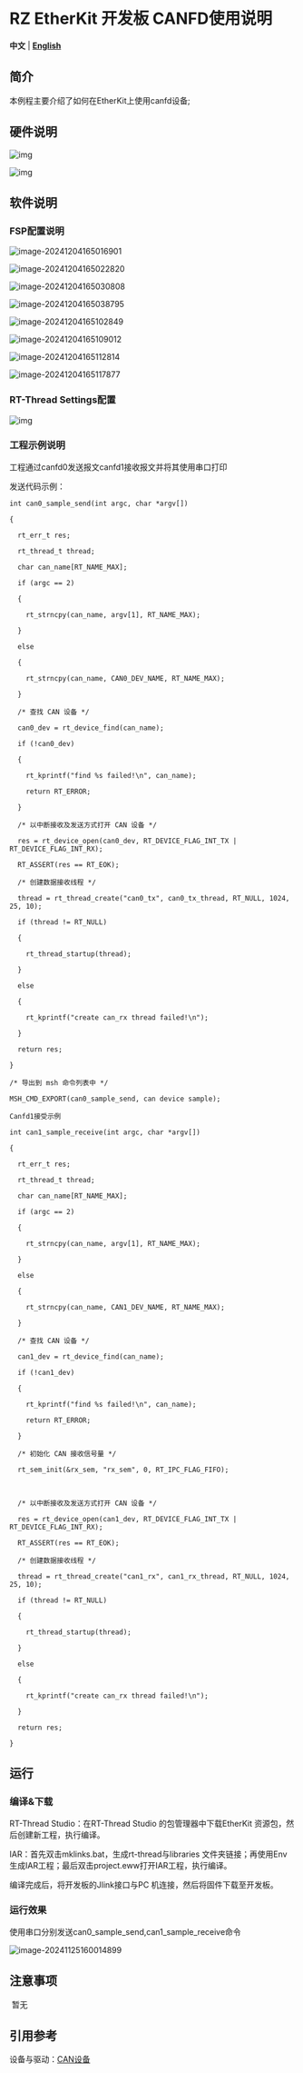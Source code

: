 # RZ EtherKit 开发板 CANFD使用说明

**中文** | [**English**](./README.md)

## 简介

本例程主要介绍了如何在EtherKit上使用canfd设备;



## 硬件说明

![img](./figures/wps35.jpg) 

![img](./figures/wps36.jpg) 

 

## 软件说明

### FSP配置说明

![image-20241204165016901](./figures/image-20241204165016901.png) 

![image-20241204165022820](./figures/image-20241204165022820.png)

![image-20241204165030808](./figures/image-20241204165030808.png)

![image-20241204165038795](./figures/image-20241204165038795.png) 

![image-20241204165102849](./figures/image-20241204165102849.png)

![image-20241204165109012](./figures/image-20241204165109012.png)

![image-20241204165112814](./figures/image-20241204165112814.png)

![image-20241204165117877](./figures/image-20241204165117877.png)

### RT-Thread Settings配置

![img](./figures/wps39.jpg) 

### 工程示例说明

工程通过canfd0发送报文canfd1接收报文并将其使用串口打印

发送代码示例：

```
int can0_sample_send(int argc, char *argv[])

{

  rt_err_t res;

  rt_thread_t thread;

  char can_name[RT_NAME_MAX];

  if (argc == 2)

  {

​    rt_strncpy(can_name, argv[1], RT_NAME_MAX);

  }

  else

  {

​    rt_strncpy(can_name, CAN0_DEV_NAME, RT_NAME_MAX);

  }

  /* 查找 CAN 设备 */

  can0_dev = rt_device_find(can_name);

  if (!can0_dev)

  {

​    rt_kprintf("find %s failed!\n", can_name);

​    return RT_ERROR;

  }

  /* 以中断接收及发送方式打开 CAN 设备 */

  res = rt_device_open(can0_dev, RT_DEVICE_FLAG_INT_TX | RT_DEVICE_FLAG_INT_RX);

  RT_ASSERT(res == RT_EOK);

  /* 创建数据接收线程 */

  thread = rt_thread_create("can0_tx", can0_tx_thread, RT_NULL, 1024, 25, 10);

  if (thread != RT_NULL)

  {

​    rt_thread_startup(thread);

  }

  else

  {

​    rt_kprintf("create can_rx thread failed!\n");

  }

  return res;

}

/* 导出到 msh 命令列表中 */

MSH_CMD_EXPORT(can0_sample_send, can device sample);

Canfd1接受示例

int can1_sample_receive(int argc, char *argv[])

{

  rt_err_t res;

  rt_thread_t thread;

  char can_name[RT_NAME_MAX];

  if (argc == 2)

  {

​    rt_strncpy(can_name, argv[1], RT_NAME_MAX);

  }

  else

  {

​    rt_strncpy(can_name, CAN1_DEV_NAME, RT_NAME_MAX);

  }

  /* 查找 CAN 设备 */

  can1_dev = rt_device_find(can_name);

  if (!can1_dev)

  {

​    rt_kprintf("find %s failed!\n", can_name);

​    return RT_ERROR;

  }

  /* 初始化 CAN 接收信号量 */

  rt_sem_init(&rx_sem, "rx_sem", 0, RT_IPC_FLAG_FIFO);

 

  /* 以中断接收及发送方式打开 CAN 设备 */

  res = rt_device_open(can1_dev, RT_DEVICE_FLAG_INT_TX | RT_DEVICE_FLAG_INT_RX);

  RT_ASSERT(res == RT_EOK);

  /* 创建数据接收线程 */

  thread = rt_thread_create("can1_rx", can1_rx_thread, RT_NULL, 1024, 25, 10);

  if (thread != RT_NULL)

  {

​    rt_thread_startup(thread);

  }

  else

  {

​    rt_kprintf("create can_rx thread failed!\n");

  }

  return res;

}
```



## 运行

### 编译&下载

 RT-Thread Studio：在RT-Thread Studio 的包管理器中下载EtherKit 资源包，然后创建新工程，执行编译。

IAR：首先双击mklinks.bat，生成rt-thread与libraries 文件夹链接；再使用Env 生成IAR工程；最后双击project.eww打开IAR工程，执行编译。

编译完成后，将开发板的Jlink接口与PC 机连接，然后将固件下载至开发板。

### 运行效果

使用串口分别发送can0_sample_send,can1_sample_receive命令

![image-20241125160014899](./figures/image-20241125160014899.png)

## 注意事项

​	暂无

##  引用参考

 设备与驱动：[CAN设备](https://www.rt-thread.org/document/site/#/rt-thread-version/rt-thread-standard/programming-manual/device/can/can)
